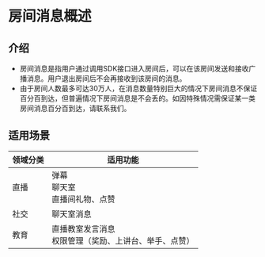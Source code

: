 # 房间消息概述

## 介绍

* 房间消息是指用户通过调用SDK接口进入房间后，可以在该房间发送和接收广播消息。用户退出房间后不会再接收到该房间的消息。
* 由于房间人数最多可达30万人，在消息数量特别巨大的情况下房间消息不保证百分百到达，但普遍情况下房间消息是不会丢的。如因特殊情况需保证某一类房间消息百分百到达，请联系我们。

## 适用场景

| 领域分类 | 适用功能                                                 |
| -------- | -------------------------------------------------------- |
| 直播     | 弹幕<br>聊天室 <br/>直播间礼物、点赞                     |
| 社交     | 聊天室消息                                               |
| 教育     | 直播教室发言消息<br>权限管理（奖励、上讲台、举手、点赞） |
